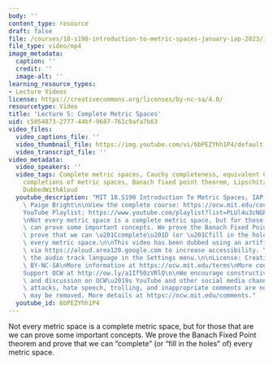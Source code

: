 ```yaml
---
body: ''
content_type: resource
draft: false
file: /courses/18-s190-introduction-to-metric-spaces-january-iap-2023/18s190-lecture-5_360p_16_9.mp4
file_type: video/mp4
image_metadata:
  caption: ''
  credit: ''
  image-alt: ''
learning_resource_types:
- Lecture Videos
license: https://creativecommons.org/licenses/by-nc-sa/4.0/
resourcetype: Video
title: 'Lecture 5: Complete Metric Spaces'
uid: c5054873-2777-44bf-9687-761c9afa7b63
video_files:
  video_captions_file: ''
  video_thumbnail_file: https://img.youtube.com/vi/6bPEZYhh1P4/default.jpg
  video_transcript_file: ''
video_metadata:
  video_speakers: ''
  video_tags: Complete metric spaces, Cauchy completeness, equivalent Cauchy sequences,
    completions of metric spaces, Banach fixed point theorem, Lipschitz functions,
    DubbedWithAloud
  youtube_description: "MIT 18.S190 Introduction To Metric Spaces, IAP 2023\nInstructor:\
    \ Paige Bright\n\nView the complete course: https://ocw.mit.edu/courses/18-s190-introduction-to-metric-spaces-january-iap-2023/\n\
    YouTube Playlist: https://www.youtube.com/playlist?list=PLUl4u3cNGP613ULTyHAqz04niYf722x7S\n\
    \nNot every metric space is a complete metric space, but for those that are we\
    \ can prove some important concepts. We prove the Banach Fixed Point theorem and\
    \ prove that we can \u201Ccomplete\u201D (or \u201Cfill in the holes\u201D of)\
    \ every metric space.\n\nThis video has been dubbed using an artificial voice\
    \ via https://aloud.area120.google.com to increase accessibility. You can change\
    \ the audio track language in the Settings menu.\n\nLicense: Creative Commons\
    \ BY-NC-SA\nMore information at https://ocw.mit.edu/terms\nMore courses at https://ocw.mit.edu\n\
    Support OCW at http://ow.ly/a1If50zVRlQ\n\nWe encourage constructive comments\
    \ and discussion on OCW\u2019s YouTube and other social media channels. Personal\
    \ attacks, hate speech, trolling, and inappropriate comments are not allowed and\
    \ may be removed. More details at https://ocw.mit.edu/comments."
  youtube_id: 6bPEZYhh1P4
---
```

Not every metric space is a complete metric space, but for those that are we can prove some important concepts. We prove the Banach Fixed Point theorem and prove that we can “complete” (or “fill in the holes” of) every metric space.